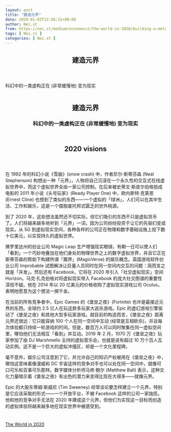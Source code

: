 ```yaml
---
layout: post
title: "建造元界"
date: 2020-01-03T12:58:31+00:00
author: Nei.st
from: https://nei.st/medium/economist/the-world-in-2020/building-a-metaverse
tags: [ Nei.st ]
categories: [ Nei.st ]
---
```


<article class="post-13817 post type-post status-publish format-standard hentry category-the-world-in-2020" id="post-13817">
 <header class="page-header medium Archives">
  <div class="page-header__image">
  </div>
  <div class="page-header__content">
   <h1 class="page-title text-align-center">
    建造元界
   </h1>
  </div>
 </header>
 <div class="entry-content aesop-entry-content" id="post-13817-content">
  <link as="font" crossorigin="anonymous" href="//cdn.jsdelivr.net/gh/0nd1jyU39XQ/_/glyph/font-face/0uIzqoZjSuJfvSBnvgXTcApMtcVhMcpr.woff" rel="preload" type="font/woff"/>
  <link as="font" crossorigin="anonymous" href="//cdn.jsdelivr.net/gh/0nd1jyU39XQ/_/glyph/font-face/1sTnSLZWDKucPX6SAk.woff" rel="preload" type="font/woff"/>
  <p class="blog-post__description">
   科幻中的一类虚构正在 (非常缓慢地) 变为现实
  </p>
  <span id="more-13817">
  </span>
  <div class="world-in-app">
   <div class="world-in-leader-article-template__imagecontainer article-template__imagecontainer">
    <div class="world-in-leader-article-template__imagecontainer-inner article-template__imagecontainer-inner">
     <div class="picture world-in-leader-article-template__image article-template__image">
      <div class="aspectRatioPlaceholder">
       <div class="progressiveMedia" data-height="1170" data-width="1440">
        <img alt="" class="progressiveMedia-image" data-src="https://cdn.jsdelivr.net/gh/0nd1jyU39XQ/_/img/1/20191121_SSD007_1440.jpg" src="https://cdn.jsdelivr.net/gh/0nd1jyU39XQ/_/img/1/20191121_SSD007_1440.jpg"/>
       </div>
      </div>
     </div>
     <header class="world-in-leader-article-template__header article-template__header">
      <h1 .1ewmihs8ttc.1.0.0.1.0.0.0.1.1"="" class="page-title text-align-center" itemprop="alternativeHeadline">
       建造元界
      </h1>
      <h3 class="world-in-leader-article-template__rubric article-template__rubric gutter-l" itemprop="rubric">
       科幻中的一类虚构正在 (非常缓慢地) 变为现实
      </h3>
     </header>
    </div>
   </div>
   <header class="world-in-leader-article-template__subheader article-template__subheader margin-l-1 gutter-l col-10">
    <h2 class="world-in-leader-article-template__section-name article-template__section-name margin-l-1 gutter-l" itemprop="section">
     2020 visions
    </h2>
   </header>
  </div>
  <div class="site-content-contain">
   <p class="first-of-type-world2020">
    在 1992 年的科幻小说《雪崩》(snow crash) 中，作者尼尔·斯蒂芬森 (Neal Stephenson) 构想出一种「元界」，人物将自己沉浸在一个永久性的交互式在线虚拟世界中，而这个虚拟世界全由一家公司控制。在后来被史蒂文·斯皮尔伯格拍成电影的 2011 年小说《头号玩家》(Ready Player One) 中，欧内斯特·克莱恩 (Ernest Cline) 也想到了类似的东西——一个虚拟的「绿洲」，人们可以在其中生活、工作和娱乐，这是一个摆脱废托邦式匮乏的世外桃源。
   </p>
   <p>
    到了 2020 年，这些想法虽然还不切实际，但它们吸引的东西不只是虚拟货币了。人们将越来越多地听到「元界」一词，因为公司纷纷投资于让它的先驱们变成现实。从 5G 到虚拟现实空间，各种各样的公司正在物理和数字基础设施上投下数十亿美元，以实现持久的虚拟世界。
   </p>
   <p>
    佛罗里达州的创业公司 Magic Leap 生产增强现实眼镜，有朝一日可以使人们「看到」一个巧妙地叠加在他们身处的物理世界之上的数字虚拟世界，并且它正在斯蒂芬森的帮助下构建所谓「魔界」(MagicVerse) 的娱乐概念。英国游戏软件创业公司 Improbable 试图解决让巨量人员同时在同一空间内交互的问题：简而言之就是「并发」。然后还有 Facebook，它将在 2020 年引入「社交虚拟现实」空间 Horizon。马克·扎克伯格对将虚拟现实带入 Facebook 的庞大社交图谱的重要性深信不疑。他在 2014 年以 20 亿美元的价格收购了虚拟现实游戏公司 Oculus，表明他愿意为这个想法一掷千金。
   </p>
   <p>
    在当前的所有竞争者中，Epic Games 的《堡垒之夜》(Fortnite) 也许是最接近元界的东西。全球约 2.5 亿人在玩这款多玩家大逃杀游戏。Epic 的虚幻游戏引擎驱动了《堡垒之夜》和其他大型多玩家游戏。就目前的构造而言，《堡垒之夜》距离元界还很远：它只能容纳 100 个人在同一空间中互动 (经常是互相砍杀)，并且每次体验都只持续一轮游戏的时间。但是，数百万人可以同时聚集在同一虚拟空间里，哪怕他们无法相互「看到」并互动。2019 年 2 月，1070 万《堡垒之夜》玩家参加了由 DJ Marshmello 主持的虚拟音乐会，也就是说有超过 10 万个百人互动实例。这不是一个巨大的虚拟冲撞区，却是一个文化里程碑。
   </p>
   <p>
    毫不意外，娱乐公司注意到了它，并允许自己的知识产权被用在《堡垒之夜》中，哪怕这意味着像漫威和 DC 宇宙这样的竞争对手也可以处在同一空间中，就像可口可乐和百事可乐那样。数字媒体分析师马修·鲍尔 (Matthew Ball) 表示，这种文化力量暗示着《堡垒之夜》有出色的潜力来变得比现在大得多——就像元界。
   </p>
   <div class="code-block code-block-1" style="margin: 8px 0; clear: both;">
    <div class="container ads_KbHEVhh8Rw">
     <div class="card card--blog post-sidebar">
      <div class="card-body">
       <div class="logo_ngcontent-kty-0">
       </div>
       <div class="iframe-blocker U6XAMK63Vh00WqvF2BacIQ">
        <div class="background-h60B">
        </div>
        <div class="WumZiPCS4MeMw4pxQ">
        </div>
       </div>
      </div>
      <div class="card-footer">
       <div class="card-footer-wrapper" layout="row bottom-left">
       </div>
      </div>
     </div>
    </div>
   </div>
   <p>
    Epic 的大股东蒂姆·斯威尼 (Tim Sweeney) 经常谈论要怎样建立一个元界，特别是它应该采取的形式——一个开放平台，不被 Facebook 这样的公司一家独揽。他和他的竞争对手无法在 2020 年建成这个元界，但他们为实现这一目标而创造的虚拟体验将越来越多地在现实世界中被感受到。
   </p>
   <div class="container ag ah">
    <div class="fe n el">
     <a class="dt du bn bo bp bq br bs bt bu dv dw bx by dx dy" href="https://nei.st/medium/economist/the-world-in-2020?source=https://worldin.economist.com/article/17388/edition2020getting-closer-building-metaverse" rel="noopener noreferrer nofollow" target="_blank">
      <div class="c ff fg ag ah fh el fi fj ce fk fl fm fn fo fp fq fr fs ft fu">
       <div class="bs em en eo ep eq fv ah fw fg ag bm eu fx q fy fz p ac">
       </div>
      </div>
     </a>
    </div>
   </div>
  </div>
  <div class="code-block code-block-2" style="margin: 8px 0; clear: both;">
   <br/>
   <div class="container ads_KbHEVhh8Rw">
    <div class="card card--blog post-sidebar">
     <div class="card-body">
      <div class="logo_ngcontent-kty-0">
      </div>
      <div class="iframe-blocker U6XAMK63Vh00WqvF2BacIQ">
       <div class="background-h60B">
       </div>
       <div class="WumZiPCS4MeMw4pxQ">
       </div>
      </div>
     </div>
     <div class="card-footer">
      <div class="card-footer-wrapper" layout="row bottom-left">
      </div>
     </div>
    </div>
   </div>
  </div>
 </div>
 <footer class="entry-footer">
  <div class="categories icon-link">
   <a href="https://nei.st/category/medium/economist/the-world-in-2020" rel="category tag">
    The World in 2020
   </a>
  </div>
 </footer>
</article>


